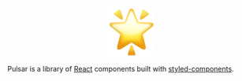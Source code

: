 <p align="center"><img src="https://raw.githubusercontent.com/SwingbyProtocol/pulsar/alpha/docs/logo.png" height="100" alt="Pulsar" /></p>

Pulsar is a library of [React](https://reactjs.org/) components built with
[styled-components](https://www.styled-components.com/).
